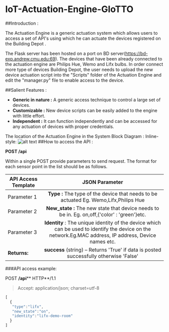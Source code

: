 # IoT-Actuation-Engine-GIoTTO

##Introduction :

The Actuation Engine is a generic actuation system which allows users to access a set of API&#39;s using which he can actuate the devices registered on the Building Depot .

The Flask server has been hosted on a port on BD server(https://bd-exp.andrew.cmu.edu:69). The devices that have been already connected to the actuation engine are Philips Hue, Wemo and Lifx bulbs. In order connect more type of devices Building Depot, the user needs to upload the new device actuation script into the &quot;Scripts&quot; folder of the Actuation Engine and edit the &quot;manager.py&quot; file to enable access to the device.

##Salient Features :

- **Generic in nature :** A generic access technique to control a large set of devices.
- **Customizable :** New device scripts can be easily added to the engine with little effort.
- **Independent :** It can function independently and can be accessed for any actuation of devices with proper credentials.

The location of the Actuation Engine in the System Block Diagram :
Inline-style: 
![alt text](https://github.com/SarwateShubham/IoT-Actuation-Engine-GIoTTO/blob/master/Actuation%20Engine.png "Actuation Engine Block Diagram")
##How to access the API :

**POST /api**

Within a single POST provide parameters to send request. The format for each sensor point in the list should be as follows.


|**API Access Template**| **JSON Parameter**|
| ------------- |:-------------:|
|Parameter 1|**Type :** The type of the device that needs to be actuated Eg. Wemo,Lifx,Philips Hue|
|Parameter 2|**New\_state :** The new state that device needs to be in. Eg. on,off,{&#39;color&#39; : &#39;green&#39;}etc.|
|Parameter 3| **Identity** : The unique identity of the device which can be used to identify the device on the network.Eg.MAC address, IP address, Device names etc.|
| **Returns:** | **success** (string) – Returns &#39;True&#39; if data is posted successfully otherwise &#39;False&#39; |
###API access example:

POST **/api**** HTTP**/1.1
>Accept: application/json; charset=utf-8
```javascript
[
  {
   "type":"lifx",
   "new_state":"on",
   "identity":"lifx-demo-room"
  }
]
```

